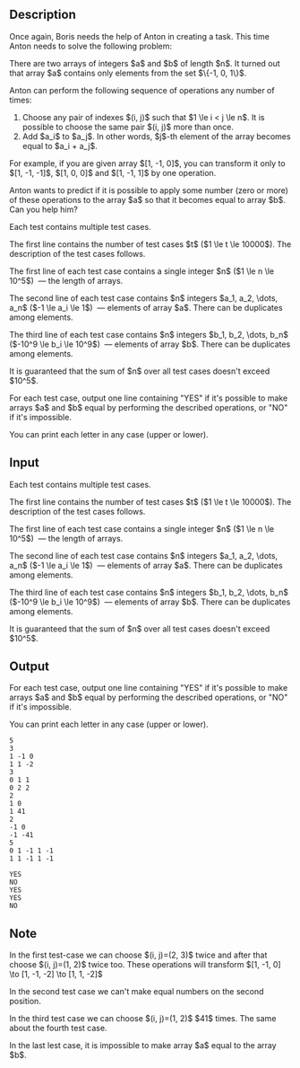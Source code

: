 ## Description

<div><p>Once again, Boris needs the help of Anton in creating a task. This time Anton needs to solve the following problem:</p><p>There are two arrays of integers $a$ and $b$ of length $n$. It turned out that array $a$ contains only elements from the set $\{-1, 0, 1\}$.</p><p>Anton can perform the following sequence of operations any number of times:</p><ol>  <li> Choose any pair of indexes $(i, j)$ such that $1 \le i &lt; j \le n$. It is possible to choose the same pair $(i, j)$ more than once.  </li><li> Add $a_i$ to $a_j$. In other words, $j$-th element of the array becomes equal to $a_i + a_j$. </li></ol><p>For example, if you are given array $[1, -1, 0]$, you can transform it only to $[1, -1, -1]$, $[1, 0, 0]$ and $[1, -1, 1]$ by one operation.</p><p>Anton wants to predict if it is possible to apply some number (zero or more) of these operations to the array $a$ so that it becomes equal to array $b$. Can you help him?</p></div><div class="input-specification"><p>Each test contains multiple test cases. </p><p>The first line contains the number of test cases $t$ ($1 \le t \le 10000$). The description of the test cases follows.</p><p>The first line of each test case contains a single integer $n$ ($1 \le n \le 10^5$) &nbsp;— the length of arrays.</p><p>The second line of each test case contains $n$ integers $a_1, a_2, \dots, a_n$ ($-1 \le a_i \le 1$) &nbsp;— elements of array $a$. There can be duplicates among elements.</p><p>The third line of each test case contains $n$ integers $b_1, b_2, \dots, b_n$ ($-10^9 \le b_i \le 10^9$) &nbsp;— elements of array $b$. There can be duplicates among elements.</p><p>It is guaranteed that the sum of $n$ over all test cases doesn't exceed $10^5$.</p></div><div class="output-specification"><p>For each test case, output one line containing "<span class="tex-font-style-tt">YES</span>" if it's possible to make arrays $a$ and $b$ equal by performing the described operations, or "<span class="tex-font-style-tt">NO</span>" if it's impossible.</p><p>You can print each letter in any case (upper or lower).</p></div>

## Input

<p>Each test contains multiple test cases. </p><p>The first line contains the number of test cases $t$ ($1 \le t \le 10000$). The description of the test cases follows.</p><p>The first line of each test case contains a single integer $n$ ($1 \le n \le 10^5$) &nbsp;— the length of arrays.</p><p>The second line of each test case contains $n$ integers $a_1, a_2, \dots, a_n$ ($-1 \le a_i \le 1$) &nbsp;— elements of array $a$. There can be duplicates among elements.</p><p>The third line of each test case contains $n$ integers $b_1, b_2, \dots, b_n$ ($-10^9 \le b_i \le 10^9$) &nbsp;— elements of array $b$. There can be duplicates among elements.</p><p>It is guaranteed that the sum of $n$ over all test cases doesn't exceed $10^5$.</p>

## Output

<p>For each test case, output one line containing "<span class="tex-font-style-tt">YES</span>" if it's possible to make arrays $a$ and $b$ equal by performing the described operations, or "<span class="tex-font-style-tt">NO</span>" if it's impossible.</p><p>You can print each letter in any case (upper or lower).</p>





```input1
5
3
1 -1 0
1 1 -2
3
0 1 1
0 2 2
2
1 0
1 41
2
-1 0
-1 -41
5
0 1 -1 1 -1
1 1 -1 1 -1
```




```output1
YES
NO
YES
YES
NO
```



## Note

<p>In the first test-case we can choose $(i, j)=(2, 3)$ twice and after that choose $(i, j)=(1, 2)$ twice too. These operations will transform $[1, -1, 0] \to [1, -1, -2] \to [1, 1, -2]$</p><p>In the second test case we can't make equal numbers on the second position.</p><p>In the third test case we can choose $(i, j)=(1, 2)$ $41$ times. The same about the fourth test case.</p><p>In the last lest case, it is impossible to make array $a$ equal to the array $b$.</p>
